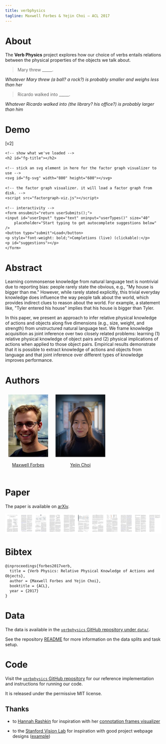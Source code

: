 ```yaml
---
title: verbphysics
tagline: Maxwell Forbes & Yejin Choi — ACL 2017
---
```


# About

The **Verb Physics** project explores how our choice of verbs entails relations
between the physical properties of the objects we talk about.

> Mary threw _____.

_Whatever Mary threw (a ball? a rock?) is probably smaller and weighs less than
her_

> Ricardo walked into _____.

_Whatever Ricardo walked into (the library? his office?) is probably larger
than him_

# Demo

[v2]

<div>
	<!-- d3 dependencies for d3-force -->
	<script src="lib/d3.js"></script>

  <!-- CSS. No idea whether this will work in github.io but let's find out. -->
  <link rel="stylesheet" type="text/css" href="css/default.css">

	<!-- show what we've loaded -->
	<h2 id="fg-title"></h2>

	<!-- stick an svg element in here for the factor graph visualizer to use -->
	<svg id="fg-svg" width="800" height="600"></svg>

	<!-- the factor graph visualizer. it will load a factor graph from disk. -->
	<script src="factorgraph-viz.js"></script>

	<!-- interactivity -->
	<form onsubmit="return userSubmits();">
	<input id="userInput" type="text" oninput="userTypes()" size="40"
		placeholder="Start typing to get autocomplete suggestions below" />
	<button type="submit">Load</button>
	<p style="font-weight: bold;">Completions (live) (clickable):</p>
	<p id="suggestions"></p>
	</form>
</div>

# Abstract

Learning commonsense knowledge from natural language text is nontrivial due to
reporting bias: people rarely state the obvious, e.g., "My house is bigger than
me." However, while rarely stated explicitly, this trivial everyday knowledge
does influence the way people talk about the world, which provides indirect
clues to reason about the world. For example, a statement like, "Tyler entered
his house" implies that his house is bigger than Tyler.

In this paper, we present an approach to infer relative physical knowledge of
actions and objects along five dimensions (e.g., size, weight, and strength)
from unstructured natural language text. We frame knowledge acquisition as joint
inference over two closely related problems: learning (1) relative physical
knowledge of object pairs and (2) physical implications of actions when applied
to those object pairs. Empirical results demonstrate that it is possible to
extract knowledge of actions and objects from language and that joint inference
over different types of knowledge improves performance.

# Authors

<div style="display: inline-block; padding: 10px; text-align: center">
  <a href="http://maxwellforbes.com/">
    <img src="max_thumb.jpeg" alt="A picture of Maxwell Forbes" />
  </a>
  <p><a href="http://maxwellforbes.com/">Maxwell Forbes</a></p>
</div>

<div style="display: inline-block; padding: 10px; text-align: center">
  <a href="https://homes.cs.washington.edu/~yejin/">
    <img src="yejin_thumb.jpg" alt="A picture of Yejin Choi" />
  </a>
  <p><a href="https://homes.cs.washington.edu/~yejin/">Yejin Choi</a></p>
</div>

# Paper

The paper is available on [arXiv](https://arxiv.org/abs/1706.03799).

[![a thumbnail rendering of the ACL 2017 verb physics paper](thumb-all-resized.png)](https://arxiv.org/abs/1706.03799)

# Bibtex

```
@inproceedings{forbes2017verb,
  title = {Verb Physics: Relative Physical Knowledge of Actions and Objects},
  author = {Maxwell Forbes and Yejin Choi},
  booktitle = {ACL},
  year = {2017}
}
```

# Data

The data is available in the [`verbphysics` GitHub repository under
`data/`](https://github.com/uwnlp/verbphysics/tree/master/data).

See the repository [README](https://github.com/uwnlp/verbphysics#data) for more
information on the data splits and task setup.

# Code

Visit the [`verbphysics` GitHub
repository](https://github.com/uwnlp/verbphysics) for our reference
implementation and instructions for running our code.

It is released under the permissive MIT license.

## Thanks

- to [Hannah Rashkin](https://homes.cs.washington.edu/~hrashkin/) for
  inspiration with her [connotation frames
  visualizer](https://homes.cs.washington.edu/~hrashkin/connframe_vis.php)

- to the [Stanford Vision Lab](http://vision.stanford.edu/) for inspiration
  with good project webpage designs ([example](http://cs.stanford.edu/people/ranjaykrishna/im2p/index.html))
